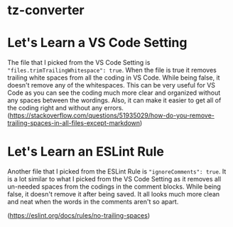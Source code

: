 # tz-converter

# Let's Learn a VS Code Setting

The file that I picked from the VS Code Setting is `"files.trimTrailingWhitespace": true`. When the file is true it removes trailing white spaces from all the coding in VS Code. While being false, it doesn't remove any of the whitespaces. This can be very useful for VS Code as you can see the coding much more clear and organized without any spaces between the wordings. Also, it can make it easier to get all of the coding right and without any errors.
(https://stackoverflow.com/questions/51935029/how-do-you-remove-trailing-spaces-in-all-files-except-markdown)

# Let's Learn an ESLint Rule

Another file that I picked from the ESLint Rule is `"ignoreComments": true`. It is a lot similar to what I picked from the VS Code Setting as it removes all un-needed spaces from the codings in the comment blocks. While being false, it doesn't remove it after being saved. It all looks much more clean and neat when the words in the comments aren't so apart.

(https://eslint.org/docs/rules/no-trailing-spaces)